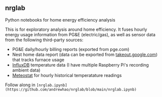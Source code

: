 ## nrglab

Python notebooks for home energy efficiency analysis

This is for exploratory analysis around home efficiency. It fuses hourly energy usage information from PG&E (electric/gas), as well as sensor data from the following third-party sources:

* PG&E daily/hourly billing reports (exported from pge.com)
* Nest home data report (data can be exported from [takeout.google.com](https://takeout.google.com)) that tracks furnace usage
* [InfluxDB](https://www.influxdata.com/) temperature data (I have multiple Raspberry Pi's recording ambient data)
* [Meteostat](https://dev.meteostat.net/) for hourly historical temperatature readings

Follow along in `[nrglab.ipynb](https://github.com/andrewhao/nrglab/blob/main/nrglab.ipynb)`

